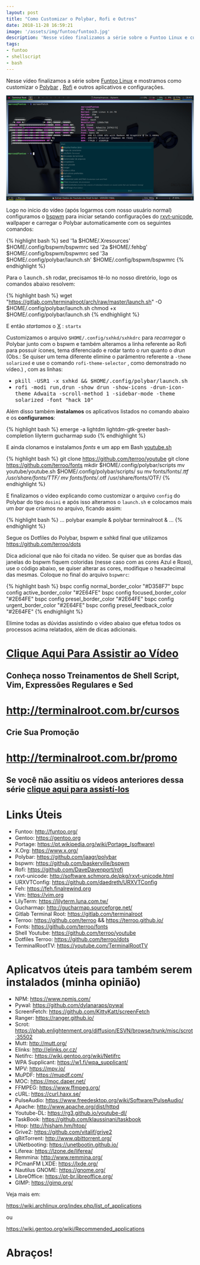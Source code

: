 ```yaml
---
layout: post
title: "Como Customizar o Polybar, Rofi e Outros"
date: 2018-11-28 16:59:21
image: '/assets/img/funtoo/funtoo3.jpg'
description: 'Nesse vídeo finalizamos a série sobre o Funtoo Linux e customizamos e configuramos aplicativos.'
tags:
- funtoo
- shellscript
- bash
---
```


Nesse vídeo finalizamos a série sobre [Funtoo Linux](http://bit.ly/play-list-funtoo) e mostramos como customizar o [Polybar](https://github.com/jaagr/polybar) , [Rofi](https://github.com/DaveDavenport/rofi) e outros aplicativos e configurações.

![Como Customizar o Polybar, Rofi e Outros](/assets/img/funtoo/funtoo3.jpg "Como Customizar o Polybar, Rofi e Outros")

Logo no início do vídeo (após logarmos com nosso usuário normal) configuramos o [bspwm](https://github.com/baskerville/bspwm) para iniciar setando configurações do [rxvt-unicode](http://software.schmorp.de/pkg/rxvt-unicode.html), wallpaper e carregar o Polybar automaticamente com os seguintes comandos:

{% highlight bash %}
sed '1a $HOME/.Xresources' $HOME/.config/bspwm/bspwmrc
sed '2a $HOME/.fehbg' $HOME/.config/bspwm/bspwmrc
sed '3a $HOME/.config/polybar/launch.sh' $HOME/.config/bspwm/bspwmrc
{% endhighlight %}

Para o <kbd>launch.sh</kbd> rodar, precisamos tê-lo no nosso diretório, logo os comandos abaixo resolvem:

{% highlight bash %}
wget "https://gitlab.com/terminalroot/arch/raw/master/launch.sh" -O $HOME/.config/polybar/launch.sh
chmod +x $HOME/.config/polybar/launch.sh
{% endhighlight %}

E então *startamos* o [X](https://www.x.org/) : `startx`

Customizamos o arquivo `$HOME/.config/sxhkd/sxhkdrc` para *recarregar* o Polybar junto com o bspwm e também alteramos a linha referente ao Rofi para possuir ícones, tema diferenciado e rodar tanto o *run* quanto o *drun* (Obs.: Se quiser um tema diferente elimine o parâmentro referente a `-theme solarized` e use o comando `rofi-theme-selector` , como demonstrado no vídeo.) , com as linhas:

+ <kbd>pkill -USR1 -x sxhkd && $HOME/.config/polybar/launch.sh</kbd>
+ <kbd>rofi -modi run,drun -show drun -show-icons -drun-icon-theme Adwaita -scroll-method 1 -sidebar-mode -theme solarized -font "hack 10"</kbd>

Além disso também **instalamos** os aplicativos listados no comando abaixo e os **configuramos**:

{% highlight bash %}
emerge -a lightdm lightdm-gtk-greeter bash-completion lilyterm gucharmap sudo
{% endhighlight %}

E ainda clonamos e instalamos *fonts* e um app em Bash [youtube.sh](youtube.sh)

{% highlight bash %}
git clone https://github.com/terroo/youtube
git clone https://github.com/terroo/fonts
mkdir $HOME/.config/polybar/scripts
mv youtube/youtube.sh $HOME/.config/polybar/scripts/
su
mv fonts/fonts/*.ttf /usr/share/fonts/TTF/
mv fonts/fonts/*.otf /usr/share/fonts/OTF/
{% endhighlight %}

E finalizamos o vídeo explicando como customizar o arquivo `config` do Polybar do tipo `dosini` e após isso alteramos o `launch.sh` e colocamos mais um *bar* que criamos no arquivo, ficando assim:

{% highlight bash %}
...
polybar example &
polybar terminalroot &
...
{% endhighlight %}

Segue os Dotfiles do Polybar, bspwm e sxhkd final que utilizamos <https://github.com/terroo/dots>

Dica adicional que não foi citada no vídeo. Se quiser que as bordas das janelas do bspwm fiquem coloridas (nesse caso com as cores Azul e Roxo), use o código abaixo, se quiser alterar as cores, modifique o hexadecimal das mesmas. Coloque no final do arquivo `bspwmrc`:

{% highlight bash %}
bspc config normal_border_color "#D358F7"
bspc config active_border_color "#2E64FE"
bspc config focused_border_color "#2E64FE"
bspc config presel_border_color "#2E64FE"
bspc config urgent_border_color "#2E64FE"
bspc config presel_feedback_color "#2E64FE"
{% endhighlight %}

Elimine todas as dúvidas assistindo o vídeo abaixo que efetua todos os processos acima relatados, além de dicas adicionais.

# [Clique Aqui Para Assistir ao Vídeo](https://youtu.be/vAfJr9AddAQ)

## Conheça nosso Treinamentos de Shell Script, Vim, Expressões Regulares e Sed
# <http://terminalroot.com.br/cursos>

## Crie Sua Promoção
# <http://terminalroot.com.br/promo>

## Se você não assitiu os vídeos anteriores dessa série [clique aqui para assistí-los](http://bit.ly/play-list-funtoo)

# Links Úteis

+ Funtoo: <http://funtoo.org/>
+ Gentoo: <https://gentoo.org>
+ Portage: <https://pt.wikipedia.org/wiki/Portage_(software)>
+ X.Org: <https://www.x.org/>
+ Polybar: <https://github.com/jaagr/polybar>
+ bspwm: <https://github.com/baskerville/bspwm>
+ Rofi: <https://github.com/DaveDavenport/rofi>
+ rxvt-unicode: <http://software.schmorp.de/pkg/rxvt-unicode.html>
+ URXVTConfig: <https://github.com/daedreth/URXVTConfig>
+ Feh: <https://feh.finalrewind.org>
+ Vim: <https://vim.org>
+ LilyTerm: <https://lilyterm.luna.com.tw/>
+ Gucharmap: <http://gucharmap.sourceforge.net/>
+ Gitlab Terminal Root: <https://gitlab.com/terminalroot>
+ Terroo: <https://github.com/terroo> && <https://terroo.github.io/>
+ Fonts: <https://github.com/terroo/fonts>
+ Shell Youtube: <https://github.com/terroo/youtube>
+ Dotfiles Terroo: <https://github.com/terroo/dots>
+ TerminalRootTV: <https://youtube.com/TerminalRootTV>

# Aplicatvos úteis para também serem instalados (minha opinião)

+ NPM: <https://www.npmjs.com/>
+ Pywal: <https://github.com/dylanaraps/pywal>
+ ScreenFetch: <https://github.com/KittyKatt/screenFetch>
+ Ranger: <https://ranger.github.io/>
+ Scrot: <https://phab.enlightenment.org/diffusion/ESVN/browse/trunk/misc/scrot;35502>
+ Mutt: <http://mutt.org/>
+ Elinks: <http://elinks.or.cz/>
+ Netifrc: <https://wiki.gentoo.org/wiki/Netifrc>
+ WPA Supplicant: <https://w1.fi/wpa_supplicant/>
+ MPV: <https://mpv.io/>
+ MuPDF: <https://mupdf.com/>
+ MOC: <https://moc.daper.net/>
+ FFMPEG: <https://www.ffmpeg.org/>
+ cURL: <https://curl.haxx.se/>
+ PulseAudio: <https://www.freedesktop.org/wiki/Software/PulseAudio/>
+ Apache: <http://www.apache.org/dist/httpd>
+ Youtube-DL: <https://rg3.github.io/youtube-dl/>
+ TaskBook: <https://github.com/klaussinani/taskbook>
+ Htop: <http://hisham.hm/htop/>
+ Grive2: <https://github.com/vitalif/grive2>
+ qBitTorrent: <http://www.qbittorrent.org/>
+ UNetbooting: <https://unetbootin.github.io/>
+ Liferea: <https://lzone.de/liferea/>
+ Remmina: <http://www.remmina.org/>
+ PCmanFM LXDE: <https://lxde.org/>
+ Nautilus GNOME: <https://gnome.org/>
+ LibreOffice: <https://pt-br.libreoffice.org/>
+ GIMP: <https://gimp.org/>

Veja mais em:

<https://wiki.archlinux.org/index.php/list_of_applications> 

ou 

<https://wiki.gentoo.org/wiki/Recommended_applications>

# Abraços!

<script async src="https://pagead2.googlesyndication.com/pagead/js/adsbygoogle.js"></script>

<!-- Informat -->
<ins class="adsbygoogle"
 style="display:block"
 data-ad-client="ca-pub-2838251107855362"
 data-ad-slot="2327980059"
 data-ad-format="auto"
 data-full-width-responsive="true"></ins>

<script>
(adsbygoogle = window.adsbygoogle || []).push({});
</script>



